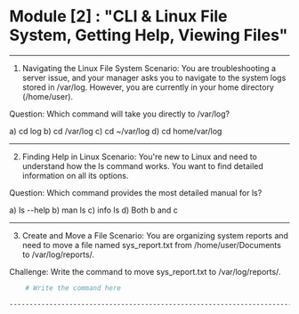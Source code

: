 # Module [2] : **"CLI & Linux File System, Getting Help, Viewing Files"**
---
1. Navigating the Linux File System
Scenario: 
You are troubleshooting a server issue, and your manager asks you to navigate to the system logs stored in /var/log. However, you are currently in your home directory (/home/user).

Question:
Which command will take you directly to /var/log?

a) cd log
b) cd /var/log
c) cd ~/var/log
d) cd home/var/log

--------------------------------------------------------------------------

2. Finding Help in Linux
Scenario:
You're new to Linux and need to understand how the ls command works. You want to find detailed information on all its options.

Question:
Which command provides the most detailed manual for ls?

a) ls --help
b) man ls
c) info ls
d) Both b and c

--------------------------------------------------------------------------

 3. Create and Move a File
Scenario:
You are organizing system reports and need to move a file named sys_report.txt from /home/user/Documents to /var/log/reports/.

Challenge:
Write the command to move sys_report.txt to /var/log/reports/.
```bash
    # Write the command here

--------------------------------------------------------------------------

